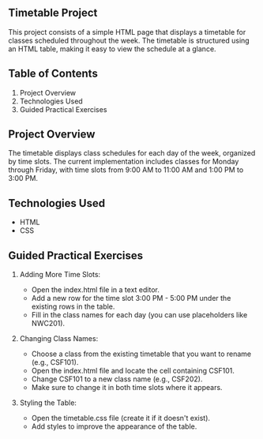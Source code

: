 ## Timetable Project ##
This project consists of a simple HTML page that displays a timetable for classes scheduled throughout the week. The timetable is structured using an HTML table, making it easy to view the schedule at a glance.

## Table of Contents
1. Project Overview
2. Technologies Used
3. Guided Practical Exercises

## Project Overview
The timetable displays class schedules for each day of the week, organized by time slots. The current implementation includes classes for Monday through Friday, with time slots from 9:00 AM to 11:00 AM and 1:00 PM to 3:00 PM.

## Technologies Used
- HTML
- CSS 

## Guided Practical Exercises
1. Adding More Time Slots:
   - Open the index.html file in a text editor.
   - Add a new row for the time slot 3:00 PM - 5:00 PM under the existing rows in the table.
   - Fill in the class names for each day (you can use placeholders like NWC201).

2. Changing Class Names:
   - Choose a class from the existing timetable that you want to rename (e.g., CSF101).
   - Open the index.html file and locate the cell containing CSF101.
   - Change CSF101 to a new class name (e.g., CSF202).
   - Make sure to change it in both time slots where it appears.

3. Styling the Table:
   - Open the timetable.css file (create it if it doesn't exist).
   - Add styles to improve the appearance of the table.